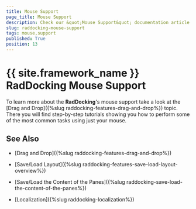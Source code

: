 ```yaml
---
title: Mouse Support
page_title: Mouse Support
description: Check our &quot;Mouse Support&quot; documentation article for the RadDocking {{ site.framework_name }} control.
slug: raddocking-mouse-support
tags: mouse,support
published: True
position: 13
---
```


# {{ site.framework_name }} RadDocking Mouse Support

To learn more about the __RadDocking__'s mouse support take a look at the [Drag and Drop]({%slug raddocking-features-drag-and-drop%}) topic. There you will find step-by-step tutorials showing you how to perform some of the most common tasks using just your mouse.

## See Also

 * [Drag and Drop]({%slug raddocking-features-drag-and-drop%})

 * [Save/Load Layout]({%slug raddocking-features-save-load-layout-overview%})

 * [Save/Load the Content of the Panes]({%slug raddocking-save-load-the-content-of-the-panes%})

 * [Localization]({%slug raddocking-localization%})
